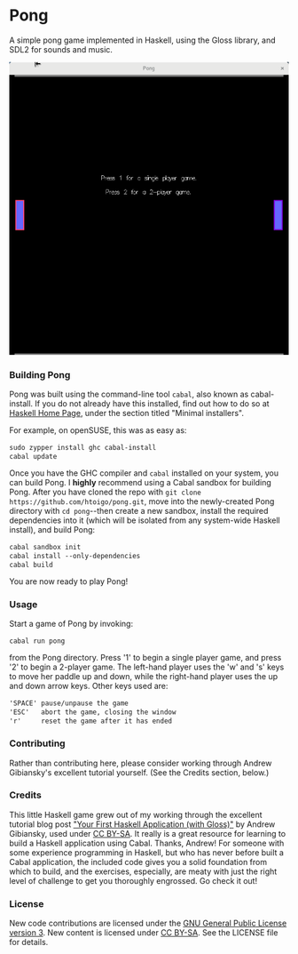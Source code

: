 # Pong

A simple pong game implemented in Haskell, using the Gloss library, and SDL2 for
sounds and music.

![Sample Game](images/pong.gif "Sample Game")

### Building Pong

Pong was built using the command-line tool `cabal`, also known as cabal-install.
If you do not already have this installed, find out how to do so at [Haskell
Home Page](https://www.haskell.org/downloads), under the section titled "Minimal
installers".

For example, on openSUSE, this was as easy as:

    sudo zypper install ghc cabal-install
    cabal update

Once you have the GHC compiler and `cabal` installed on your system, you can
build Pong. I **highly** recommend using a Cabal sandbox for building Pong.
After you have cloned the repo with `git clone
https://github.com/htoigo/pong.git`, move into the newly-created Pong directory
with `cd pong`--then create a new sandbox, install the required dependencies
into it (which will be isolated from any system-wide Haskell install), and build
Pong:

    cabal sandbox init
    cabal install --only-dependencies
    cabal build

You are now ready to play Pong!

### Usage

Start a game of Pong by invoking:

    cabal run pong

from the Pong directory. Press '1' to begin a single player game, and press '2'
to begin a 2-player game. The left-hand player uses the 'w' and 's' keys to move
her paddle up and down, while the right-hand player uses the up and down arrow
keys. Other keys used are:

    'SPACE' pause/unpause the game
    'ESC'   abort the game, closing the window
    'r'     reset the game after it has ended

### Contributing

Rather than contributing here, please consider working through Andrew
Gibiansky's excellent tutorial yourself. (See the Credits section, below.)

### Credits

This little Haskell game grew out of my working through the excellent tutorial
blog post ["Your First Haskell Application (with
Gloss)"](http://andrew.gibiansky.com/blog/haskell/haskell-gloss) by Andrew
Gibiansky, used under [CC
BY-SA](https://creativecommons.org/licenses/by-sa/4.0). It really is a great
resource for learning to build a Haskell application using Cabal. Thanks,
Andrew! For someone with some experience programming in Haskell, but who has
never before built a Cabal application, the included code gives you a solid
foundation from which to build, and the exercises, especially, are meaty with
just the right level of challenge to get you thoroughly engrossed. Go check it
out!

### License

New code contributions are licensed under the [GNU General Public License
version 3](https://www.gnu.org/copyleft/gpl.html). New content is licensed under
[CC BY-SA](https://creativecommons.org/licenses/by-sa/4.0). See the LICENSE file
for details.
